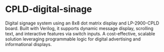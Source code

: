 # CPLD-digital-sinage
Digital signage system using an 8x8 dot matrix display and LP-2900-CPLD board. Built with Verilog, it supports dynamic message display, scrolling text, and interactive features via switch inputs. A cost-effective, scalable solution leveraging programmable logic for digital advertising and informational displays.
